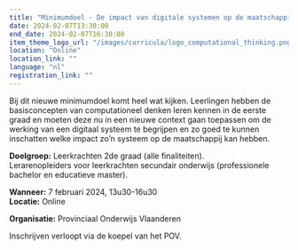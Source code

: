 ```yaml
---
title: "Minimumdoel - De impact van digitale systemen op de maatschappij"
date: 2024-02-07T13:30:00
end_date: 2024-02-07T16:30:00
item_theme_logo_url: "/images/curricula/logo_computational_thinking.png"
location: "Online"
location_link: ""
language: "nl"
registration_link: ""
---
```

Bij dit nieuwe minimumdoel komt heel wat kijken. Leerlingen hebben de basisconcepten van computationeel denken leren kennen in de eerste graad en moeten deze nu in een nieuwe context 
gaan toepassen om de werking van een digitaal systeem te begrijpen en zo goed te kunnen inschatten welke impact zo’n systeem op de maatschappij kan hebben.

**Doelgroep:**
Leerkrachten 2de graad (alle finaliteiten).<br>
Lerarenopleiders voor leerkrachten secundair onderwijs (professionele bachelor en educatieve master).

**Wanneer:** 7 februari 2024, 13u30-16u30<br>
**Locatie:** Online 

**Organisatie:** Provinciaal Onderwijs Vlaanderen

Inschrijven verloopt via de koepel van het POV.
